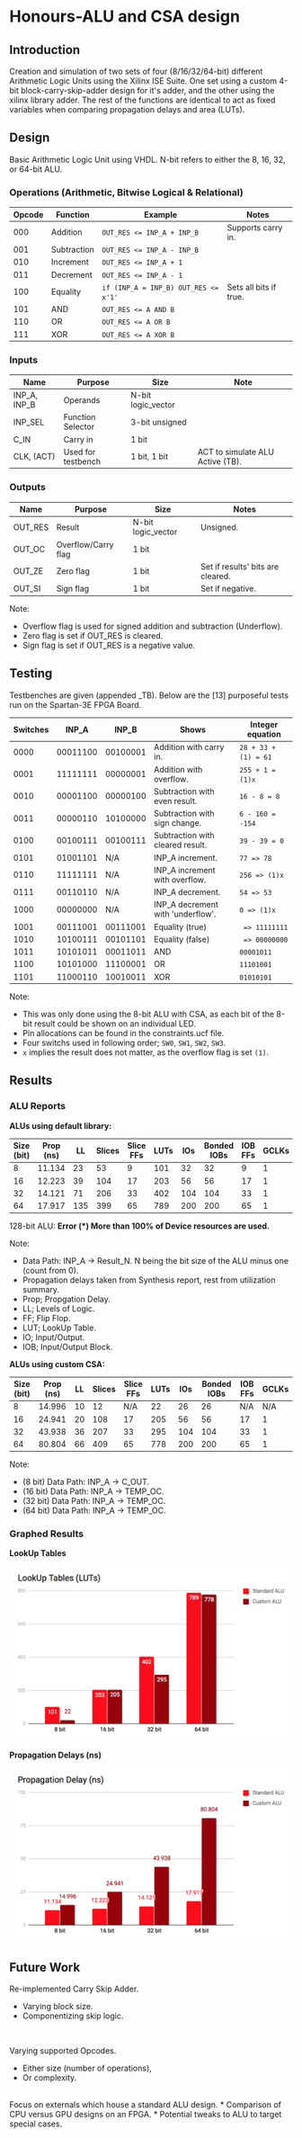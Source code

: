 # Honours-ALU and CSA design

## Introduction

Creation and simulation of two sets of four (8/16/32/64-bit) different Arithmetic Logic Units using the Xilinx ISE Suite. One set using a custom 4-bit block-carry-skip-adder design for it's adder, and the other using the xilinx library adder. The rest of the functions are identical to act as fixed variables when comparing propagation delays and area (LUTs). 

## Design

Basic Arithmetic Logic Unit using VHDL. N-bit refers to either the 8, 16, 32, or 64-bit ALU.

### Operations (Arithmetic, Bitwise Logical & Relational)

| Opcode        | Function      | Example                               | Notes                  |
| ------------- | ------------- | ------------------------------------- | ---------------------- |
| 000           | Addition      | `OUT_RES <= INP_A + INP_B`            | Supports carry in.     |
| 001           | Subtraction   | `OUT_RES <= INP_A - INP_B`            |                        |
| 010           | Increment     | `OUT_RES <= INP_A + 1`                |                        |
| 011           | Decrement     | `OUT_RES <= INP_A - 1`                |                        |
| 100           | Equality      | `if (INP_A = INP_B) OUT_RES <= x'1'`  | Sets all bits if true. |
| 101           | AND           | `OUT_RES <= A AND B`                  |                        |
| 110           | OR            | `OUT_RES <= A OR B`                   |                        |
| 111           | XOR           | `OUT_RES <= A XOR B`                  |                        |

### Inputs

| Name          | Purpose            | Size               | Note                             |
| ------------- | ------------------ | ------------------ | -------------------------------- |
| INP_A, INP_B  | Operands           | N-bit logic_vector |                                  |
| INP_SEL       | Function Selector  | 3-bit unsigned     |                                  |
| C_IN          | Carry in           | 1 bit              |                                  |
| CLK, (ACT)    | Used for testbench | 1 bit, 1 bit       | ACT to simulate ALU Active (TB). | 

### Outputs

| Name    | Purpose             | Size                | Notes                             |
| ------- | ------------------- | ------------------- | --------------------------------- |
| OUT_RES | Result              | N-bit logic_vector  | Unsigned.                         |
| OUT_OC  | Overflow/Carry flag | 1 bit               |                                   |
| OUT_ZE  | Zero flag           | 1 bit               | Set if results' bits are cleared. |
| OUT_SI  | Sign flag           | 1 bit               | Set if negative.                  |

Note: 
* Overflow flag is used for signed addition and subtraction (Underflow).
* Zero flag is set if OUT_RES is cleared.
* Sign flag is set if OUT_RES is a negative value.

## Testing

Testbenches are given (appended _TB). Below are the [13] purposeful tests run on the Spartan-3E FPGA Board.

| Switches | INP_A    | INP_B    | Shows                             | Integer equation     |
| -------- | -------- | -------- | --------------------------------- | -------------------- |
| 0000     | 00011100 | 00100001 | Addition with carry in.           | `28 + 33 + (1) = 61` |
| 0001     | 11111111 | 00000001 | Addition with overflow.           | `255 + 1 = (1)x`     |
| 0010     | 00001100 | 00000100 | Subtraction with even result.     | `16 - 8 = 8`         |
| 0011     | 00000110 | 10100000 | Subtraction with sign change.     | `6 - 160 = -154`     |
| 0100     | 00100111 | 00100111 | Subtraction with cleared result.  | `39 - 39 = 0`        |
| 0101     | 01001101 | N/A      | INP_A increment.                  | `77 => 78`           |
| 0110     | 11111111 | N/A      | INP_A increment with overflow.    | `256 => (1)x`        |
| 0111     | 00110110 | N/A      | INP_A decrement.                  | `54 => 53`           |
| 1000     | 00000000 | N/A      | INP_A decrement with 'underflow'. | `0 => (1)x`          |
| 1001     | 00111001 | 00111001 | Equality (true)                   | ` => 11111111`       |
| 1010     | 10100111 | 00101101 | Equality (false)                  | ` => 00000000`       |
| 1011     | 10101011 | 00011011 | AND                               | `00001011`           |
| 1100     | 10101000 | 11100001 | OR                                | `11101001`           |
| 1101     | 11000110 | 10010011 | XOR                               | `01010101`           |

Note: 
* This was only done using the 8-bit ALU with CSA, as each bit of the 8-bit result could be shown on an individual LED.
* Pin allocations can be found in the constraints.ucf file.
* Four switchs used in following order; `SW0`, `SW1`, `SW2`, `SW3`.
* `x` implies the result does not matter, as the overflow flag is set `(1)`.

## Results

### ALU Reports

**ALUs using default library:**

| Size (bit) | Prop (ns) | LL     | Slices | Slice FFs | LUTs | IOs  | Bonded IOBs | IOB FFs | GCLKs |
| ---------- | --------- | ------ | ------ | --------- | ---- | ---- | ----------- | ------- | ----- |
| 8          | 11.134    | 23     | 53     | 9         | 101  | 32   | 32          | 9       | 1     |
| 16         | 12.223    | 39     | 104    | 17        | 203  | 56   | 56          | 17      | 1     |
| 32         | 14.121    | 71     | 206    | 33        | 402  | 104  | 104         | 33      | 1     |
| 64         | 17.917    | 135    | 399    | 65        | 789  | 200  | 200         | 65      | 1     |

128-bit ALU: **Error (\*) More than 100% of Device resources are used.**

Note: 
* Data Path: INP_A -> Result_N. N being the bit size of the ALU minus one (count from 0).
* Propagation delays taken from Synthesis report, rest from utilization summary.
* Prop; Propgation Delay.
* LL; Levels of Logic.
* FF; Flip Flop.
* LUT; LookUp Table.
* IO; Input/Output.
* IOB; Input/Output Block.

**ALUs using custom CSA:**

| Size (bit) | Prop (ns) | LL     | Slices | Slice FFs | LUTs | IOs  | Bonded IOBs | IOB FFs | GCLKs |
| ---------- | --------- | ------ | ------ | --------- | ---- | ---- | ----------- | ------- | ----- |
| 8          |  14.996   | 10     | 12     | N/A       | 22   | 26   | 26          | N/A     | N/A   |
| 16         |  24.941   | 20     | 108    | 17        | 205  | 56   | 56          | 17      | 1     |
| 32         |  43.938   | 36     | 207    | 33        | 295  | 104  | 104         | 33      | 1     |
| 64         |  80.804   | 66     | 409    | 65        | 778  | 200  | 200         | 65      | 1     |

Note: 
* (8 bit) Data Path: INP_A -> C_OUT.
* (16 bit) Data Path: INP_A -> TEMP_OC.
* (32 bit) Data Path: INP_A -> TEMP_OC.
* (64 bit) Data Path: INP_A -> TEMP_OC.

### Graphed Results

**LookUp Tables**

![Alt text](/images/LUTs.png?raw=true "Title")

**Propagation Delays (ns)**

![Alt text](/images/Prop.png?raw=true "Title")

## Future Work

Re-implemented Carry Skip Adder.
* Varying block size.
* Componentizing skip logic.
</br>

Varying supported Opcodes.
* Either size (number of operations),
* Or complexity.
</br>
Focus on externals which house a standard ALU design.
* Comparison of CPU versus GPU designs on an FPGA.
* Potential tweaks to ALU to target special cases.
</br>
